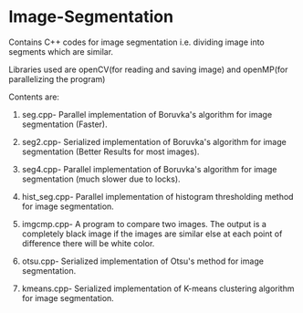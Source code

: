 # Image-Segmentation

Contains C++ codes for image segmentation i.e. dividing image into segments which are similar.

Libraries used are openCV(for reading and saving image) and openMP(for parallelizing the program)

Contents are:

1) seg.cpp- Parallel implementation of Boruvka's algorithm for image segmentation (Faster).

2) seg2.cpp- Serialized implementation of Boruvka's algorithm for image segmentation (Better Results for most images).

3) seg4.cpp- Parallel implementation of Boruvka's algorithm for image segmentation (much slower due to locks).

4) hist_seg.cpp- Parallel implementation of histogram thresholding method for image segmentation.

5) imgcmp.cpp- A program to compare two images. The output is a completely black image if the images are similar else at each point of difference there will be white color.

6) otsu.cpp- Serialized implementation of Otsu's method for image segmentation.

7) kmeans.cpp- Serialized implementation of K-means clustering algorithm for image segmentation.
